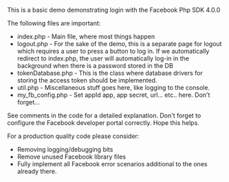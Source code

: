 
This is a basic demo demonstrating login with the Facebook Php SDK 4.0.0

The following files are important:
* index.php     - Main file, where most things happen
* logout.php    - For the sake of the demo, this is a separate page for logout which requires a user to press a button to log in. If we automatically redirect to index.php, the user will  automatically log-in in the background when there is a password stored in the DB
* tokenDatabase.php - This is the class where database drivers for storing the access token should be implemented.
* util.php          - Miscellaneous stuff goes here, like logging to the console.
* my_fb_config.php  - Set appId app, app secret, url... etc.. here. Don't forget...


See comments in the code for a detailed explanation. Don't forget to configure the Facebook developer portal correctly. Hope this helps.


For a production quality code please consider:
* Removing logging/debugging bits
* Remove unused Facebook library files
* Fully implement all Facebook error scenarios additional to the ones already there.
